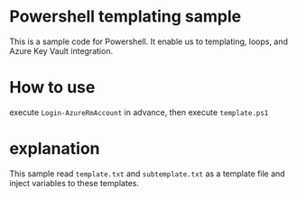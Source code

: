 # Powershell templating sample

This is a sample code for Powershell.
It enable us to templating, loops, and Azure Key Vault integration. 

# How to use

execute `Login-AzureRmAccount` in advance, then execute `template.ps1`

# explanation

This sample read `template.txt` and `subtemplate.txt` as a template file and inject variables to these templates. 


